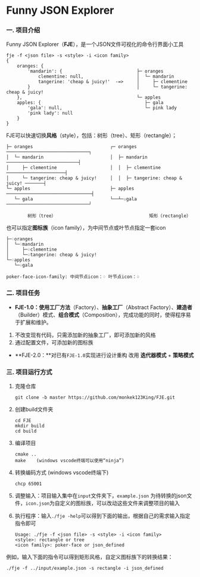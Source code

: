 # Funny JSON Explorer

### 一. 项目介绍

Funny JSON Explorer（**FJE**），是一个JSON文件可视化的命令行界面小工具

```shell
fje -f <json file> -s <style> -i <icon family>
{
    oranges: {
        'mandarin': {                            ├─ oranges
            clementine: null,                    │  └─ mandarin
            tangerine: 'cheap & juicy!'  -=>     │     ├─ clementine
        }                                        │     └─ tangerine: cheap & juicy!
    },                                           └─ apples
    apples: {                                       ├─ gala
        'gala': null,                               └─ pink lady
        'pink lady': null
    }
}
```

FJE可以快速切换**风格**（style），包括：树形（tree）、矩形（rectangle）；

```
├─ oranges                             ┌─ oranges ───────────────────────────────┐
│  └─ mandarin                         │  ├─ mandarin ───────────────────────────┤
│     ├─ clementine                    │  │  ├─ clementine ──────────────────────┤
│     └─ tangerine: cheap & juicy!     │  │  ├─ tangerine: cheap & juicy! ───────┤
└─ apples                              ├─ apples ────────────────────────────────┤
   └─ gala                             └──┴─✩gala ───────────────────────────────┘

        树形（tree）                                   矩形（rectangle）
````

也可以指定**图标族**（icon family），为中间节点或叶节点指定一套icon

```
├─♢oranges                                 
│  └─♢mandarin                             
│     ├─♤clementine                        
│     └─♤tangerine: cheap & juicy!    
└─♢apples                                  
   └─♤gala                                 

poker-face-icon-family: 中间节点icon：♢ 叶节点icon：♤                 
```

### 二. 项目任务

* **FJE-1.0：**使用**工厂方法**（Factory）、**抽象工厂**（Abstract Factory）、**建造者**（Builder）模式、**组合模式**（Composition），完成功能的同时，使得程序易于扩展和维护。

1. 不改变现有代码，只需添加新的抽象工厂，即可添加新的风格
2. 通过配置文件，可添加新的图标族

* **FJE-2.0：**对已有`FJE-1.0`实现进行设计重构 改用 **迭代器模式** + **策略模式**

### 三. 项目运行方式

1. 克隆仓库

   ```
   git clone -b master https://github.com/monkek123King/FJE.git
   ```

2. 创建build文件夹

   ```
   cd FJE
   mkdir build
   cd build
   ```

3. 编译项目

   ```
   cmake ..
   make    (windows vscode终端可以使用“ninja”)
   ```

4. 转换编码方式 (windows vscode终端下)

   ```
   chcp 65001
   ```

5. 调整输入：项目输入集中在`input`文件夹下，`example.json` 为待转换的json文件，`icon.json`为自定义的图标族，可以改动这些文件来调整项目的输入

6. 执行程序：输入`./fje -help`可以得到下面的输出，根据自己的需求输入指定指令即可

   ```
   Usage: ./fje -f <json file> -s <style> -i <icon family>
   <style>: rectangle or tree
   <icon family>: poker-face or json_defined
   ```

例如，输入下面的指令可以得到矩形风格，自定义图标族下的转换结果：

```
./fje -f ../input/example.json -s rectangle -i json_defined
```

